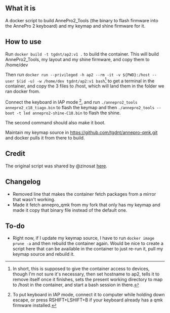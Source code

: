 ## What it is

A docker script to build AnnePro2_Tools (the binary to flash firmware into the AnnePro 2 keyboard) and my keymap and shine firmware for it.

## How to use

Run `docker build -t tgdnt/ap2:v1 .` to build the container. This will build AnnePro2_Tools, my layout and my shine firmware, and copy them to /home/dev

Then run `docker run --privileged -h ap2 --rm -it -v ${PWD}:/host --user $(id -u) -w /home/dev tgdnt/ap2:v1 bash`[^1] to get a terminal in the container, and copy the 3 files to /host, which will land them in the folder we ran docker from.

Connect the keyboard in IAP mode [^2], and run `./annepro2_tools annepro2_c18_tiago.bin` to flash the keymap and then `./annepro2_tools --boot -t led annepro2-shine-C18.bin` to flash the shine.

The second command should also make it boot.

Maintain my keymap source in https://github.com/tgdnt/annepro-qmk.git and docker pulls it from there to build.

[^1]: In short, this is supposed to give the container access to devices, though I'm not sure it's necessary, then set hostname to ap2, tells it to remove itself once it finishes, sets the present working directory to map to /host in the container, and start a bash session in there.

[^2]: To put keyboard in IAP mode, connect it to computer while holding down escape, or press RSHIFT+LSHIFT+B if your keyboard already has a qmk firmware installed.


## Credit

The original script was shared by @zinosat [here](https://openannepro.github.io/install_docker.html).

## Changelog

* Removed line that makes the container fetch packages from a mirror that wasn't working.
* Made it fetch annepro_qmk from my fork that only has my keymap and made it copy that binary file instead of the default one.

## To-do

* Right now, if I update my keymap source, I have to run `docker image prune -a` and then rebuild the container again. Would be nice to create a script here that can be available in the container to just re-run it, pull my keymap source and rebuild it.
